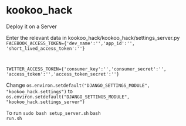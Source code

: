 # kookoo_hack

Deploy it on a Server

Enter the relevant data in kookoo_hack/kookoo_hack/settings_server.py
<code>
FACEBOOK_ACCESS_TOKEN={'dev_name':'','app_id':'',
'short_lived_access_token':''}

TWITTER_ACCESS_TOKEN={'consumer_key':'','consumer_secret':'',
'access_token':'','access_token_secret':''}
</code>

Change 
<code>os.environ.setdefault("DJANGO_SETTINGS_MODULE", "kookoo_hack.settings")</code>
to
<code>os.environ.setdefault("DJANGO_SETTINGS_MODULE", "kookoo_hack.settings_server")</code>

To run
<code>sudo bash setup_server.sh</code>
<code>bash run.sh</code>